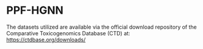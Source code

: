 # PPF-HGNN
The datasets utilized are available via the official download repository of the Comparative Toxicogenomics Database (CTD) at: https://ctdbase.org/downloads/
